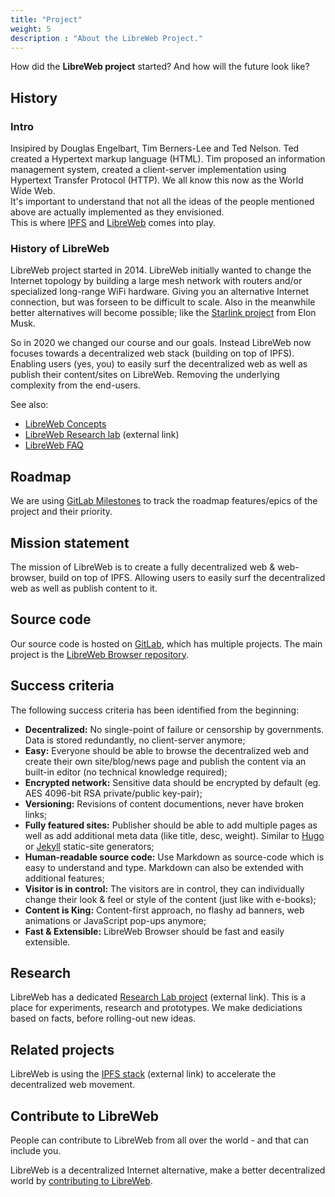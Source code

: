 ```yaml
---
title: "Project"
weight: 5
description : "About the LibreWeb Project."
---
```


How did the **LibreWeb project** started? And how will the future look like?

## History

### Intro

Insipired by Douglas Engelbart, Tim Berners-Lee and Ted Nelson. Ted created a Hypertext markup language (HTML). Tim proposed an information management system, created a client-server implementation using Hypertext Transfer Protocol (HTTP). We all know this now as the World Wide Web.  
It's important to understand that not all the ideas of the people mentioned above are actually implemented as they envisioned.  
This is where [IPFS](https://ipfs.io) and [LibreWeb](https://libreweb.org) comes into play.

### History of LibreWeb

LibreWeb project started in 2014. LibreWeb initially wanted to change the Internet topology by building a large mesh network with routers and/or specialized long-range WiFi hardware. Giving you an alternative Internet connection, but was forseen to be difficult to scale. Also in the meanwhile better alternatives will become possible; like the [Starlink project](https://www.starlink.com/) from Elon Musk.

So in 2020 we changed our course and our goals. Instead LibreWeb now focuses towards a decentralized web stack (building on top of IPFS). Enabling users (yes, you) to easily surf the decentralized web as well as publish their content/sites on LibreWeb. Removing the underlying complexity from the end-users.

See also:

* [LibreWeb Concepts](/concepts)
* [LibreWeb Research lab](https://gitlab.melroy.org/libreweb/research_lab/-/blob/master/research.md) (external link)
* [LibreWeb FAQ](/faq)

## Roadmap

We are using [GitLab Milestones](https://gitlab.melroy.org/libreweb/browser/-/milestones) to track the roadmap features/epics of the project and their priority.

## Mission statement

The mission of LibreWeb is to create a fully decentralized web & web-browser, build on top of IPFS. Allowing users to easily surf the decentralized web as well as publish content to it.

## Source code

Our source code is hosted on [GitLab](https://gitlab.melroy.org/libreweb), which has multiple projects. The main project is the [LibreWeb Browser repository](https://gitlab.melroy.org/libreweb/browser).

## Success criteria

The following success criteria has been identified from the beginning:

* **Decentralized:** No single-point of failure or censorship by governments. Data is stored redundantly, no client-server anymore;
* **Easy:** Everyone should be able to browse the decentralized web and create their own site/blog/news page and publish the content via an built-in editor (no technical knowledge required);
* **Encrypted network:** Sensitive data should be encrypted by default (eg. AES 4096-bit RSA private/public key-pair);
* **Versioning:** Revisions of content documentions, never have broken links;
* **Fully featured sites:** Publisher should be able to add multiple pages as well as add additional meta data (like title, desc, weight). Similar to [Hugo](https://gohugo.io/) or [Jekyll](https://jekyllrb.com/) static-site generators;
* **Human-readable source code:** Use Markdown as source-code which is easy to understand and type. Markdown can also be extended with additional features;
* **Visitor is in control:** The visitors are in control, they can individually change their look & feel or style of the content (just like with e-books);
* **Content is King:** Content-first approach, no flashy ad banners, web animations or JavaScript pop-ups anymore;
* **Fast & Extensible:** LibreWeb Browser should be fast and easily extensible.

## Research

LibreWeb has a dedicated [Research Lab project](https://gitlab.melroy.org/libreweb/research_lab) (external link). This is a place for experiments, research and prototypes. We make dediciations based on facts, before rolling-out new ideas.

## Related projects

LibreWeb is using the [IPFS stack](https://ipfs.io/) (external link) to accelerate the decentralized web movement.

## Contribute to LibreWeb

People can contribute to LibreWeb from all over the world - and that can include you.

LibreWeb is a decentralized Internet alternative, make a better decentralized world by [contributing to LibreWeb](/project/contribute).
